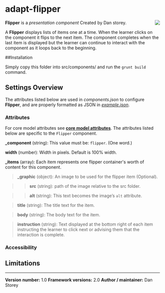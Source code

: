 # adapt-flipper

**Flipper** is a *presentation component* Created by Dan storey.
<img align="right" src="https://raw.githubusercontent.com/danielstorey/assets/master/flipper-demo.jpg">

A **Flipper** displays lists of items one at a time. When the learner clicks on the component it flips to the next item. The component completes when the last item is displayed but the learner can continue to interact with the component as it loops back to the beginning.

##Installation

Simply copy this folder into src/components/ and run the `grunt build` command.

## Settings Overview

The attributes listed below are used in *components.json* to configure **Flipper**, and are properly formatted as JSON in [*example.json*](https://github.com/danielstorey/adapt-flipper/example.json).

### Attributes

For core model attributes see [**core model attributes**](https://github.com/adaptlearning/adapt_framework/wiki/Core-model-attributes). The attributes listed below are specific to the `Flipper` component.

**_component** (string): This value must be: `flipper`. (One word.)

**width** (number): Width in pixels. Default is 100% width.

**_items** (array): Each item represents one flipper container's worth of content for this component.

>**_graphic** (object): An image to be used for the flipper item (Optional).

>>**src** (string): path of the image relative to the src folder.

>>**alt** (string): This text becomes the image’s `alt` attribute.

>**title** (string): The title text for the item.

>**body** (string): The body text for the item.

>**instruction** (string): Text displayed at the bottom right of each item instructing the learner to click next or advising them that the interaction is complete.

### Accessibility



## Limitations

----------------------------
**Version number:**  1.0
**Framework versions:**  2.0
**Author / maintainer:** Dan Storey